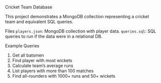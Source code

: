 Cricket Team Database

This project demonstrates a MongoDB collection representing a cricket team and equivalent SQL queries.

Files
 `players.json`: MongoDB collection with player data.
`queries.sql`: SQL queries to run if the data were in a relational DB.

 Example Queries
1. Get all batsmen
2. Find player with most wickets
3. Calculate team’s average runs
4. List players with more than 100 matches
5. Find all-rounders with 1000+ runs and 50+ wickets
